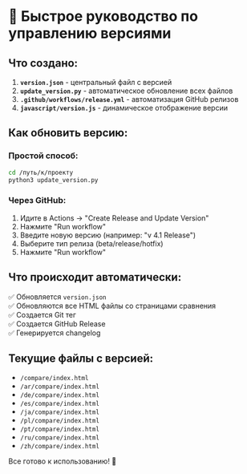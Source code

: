 # 🚀 Быстрое руководство по управлению версиями

## Что создано:

1. **`version.json`** - центральный файл с версией
2. **`update_version.py`** - автоматическое обновление всех файлов
3. **`.github/workflows/release.yml`** - автоматизация GitHub релизов
4. **`javascript/version.js`** - динамическое отображение версии

## Как обновить версию:

### Простой способ:
```bash
cd /путь/к/проекту
python3 update_version.py
```

### Через GitHub:
1. Идите в Actions → "Create Release and Update Version"
2. Нажмите "Run workflow"  
3. Введите новую версию (например: "v 4.1 Release")
4. Выберите тип релиза (beta/release/hotfix)
5. Нажмите "Run workflow"

## Что происходит автоматически:

✅ Обновляется `version.json`  
✅ Обновляются все HTML файлы со страницами сравнения  
✅ Создается Git тег  
✅ Создается GitHub Release  
✅ Генерируется changelog  

## Текущие файлы с версией:

- `/compare/index.html`
- `/ar/compare/index.html`  
- `/de/compare/index.html`
- `/es/compare/index.html`
- `/ja/compare/index.html`
- `/pl/compare/index.html`
- `/pt/compare/index.html`
- `/ru/compare/index.html`
- `/zh/compare/index.html`

Все готово к использованию! 🎉
